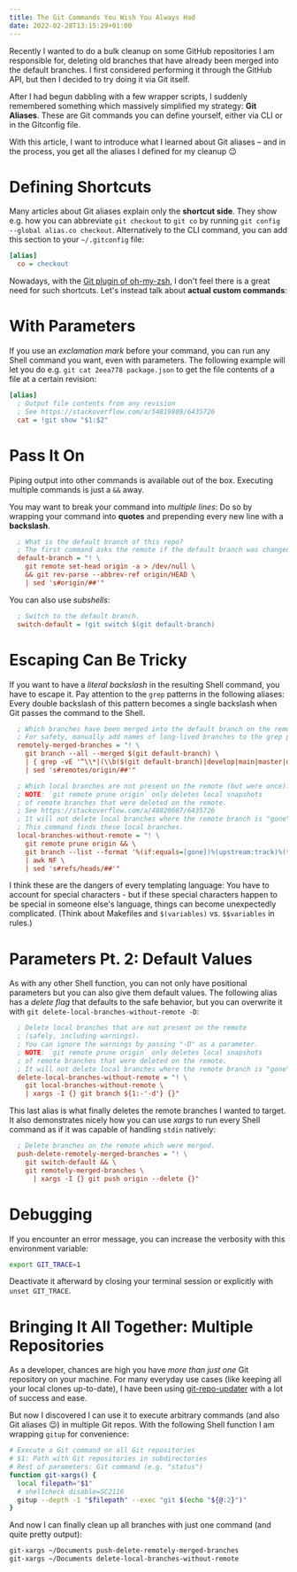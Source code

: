 ```yaml
---
title: The Git Commands You Wish You Always Had
date: 2022-02-28T13:15:29+01:00
---
```


Recently I wanted to do a bulk cleanup on some GitHub repositories I am responsible for, deleting old branches that have already been merged into the default branches.
I first considered performing it through the GitHub API, but then I decided to try doing it via Git itself.

After I had begun dabbling with a few wrapper scripts, I suddenly remembered something which massively simplified my strategy:
**Git Aliases**.
These are Git commands you can define yourself, either via CLI or in the Gitconfig file.

With this article, I want to introduce what I learned about Git aliases – and in the process, you get all the aliases I defined for my cleanup 😉

# Defining Shortcuts

Many articles about Git aliases explain only the **shortcut side**.
They show e.g. how you can abbreviate `git checkout` to `git co` by running `git config --global alias.co checkout`.
Alternatively to the CLI command, you can add this section to your `~/.gitconfig` file:

```ini
[alias]
  co = checkout
```

Nowadays, with the [Git plugin of oh-my-zsh](https://github.com/ohmyzsh/ohmyzsh/tree/master/plugins/git), I don't feel there is a great need for such shortcuts.
Let's instead talk about **actual custom commands**:

# With Parameters

If you use an *exclamation mark* before your command, you can run any Shell command you want, even with parameters.
The following example will let you do e.g. `git cat 2eea778 package.json` to get the file contents of a file at a certain revision:

```ini
[alias]
  ; Output file contents from any revision
  ; See https://stackoverflow.com/a/54819889/6435726
  cat = !git show "$1:$2"
```

# Pass It On

Piping output into other commands is available out of the box.
Executing multiple commands is just a `&&` away.

You may want to break your command into *multiple lines*:
Do so by wrapping your command into **quotes** and prepending every new line with a **backslash**.

```ini
  ; What is the default branch of this repo?
  ; The first command asks the remote if the default branch was changed.
  default-branch = "! \
    git remote set-head origin -a > /dev/null \
    && git rev-parse --abbrev-ref origin/HEAD \
    | sed 's#origin/##'"
```

You can also use *subshells*:

```ini
  ; Switch to the default branch.
  switch-default = !git switch $(git default-branch)
```

# Escaping Can Be Tricky

If you want to have a *literal backslash* in the resulting Shell command, you have to escape it.
Pay attention to the `grep` patterns in the following aliases:
Every double backslash of this pattern becomes a single backslash when Git passes the command to the Shell.

```ini
  ; Which branches have been merged into the default branch on the remote?
  ; For safety, manually add names of long-lived branches to the grep pattern.
  remotely-merged-branches = "! \
    git branch --all --merged $(git default-branch) \
    | { grep -vE '^\\*|(\\b($(git default-branch)|develop|main|master|quality)\\b)' || true; } \
    | sed 's#remotes/origin/##'"

  ; Which local branches are not present on the remote (but were once)?
  ; NOTE: `git remote prune origin` only deletes local snapshots
  ; of remote branches that were deleted on the remote.
  ; See https://stackoverflow.com/a/48820687/6435726
  ; It will not delete local branches where the remote branch is "gone".
  ; This command finds these local branches.
  local-branches-without-remote = "! \
    git remote prune origin && \
    git branch --list --format '%(if:equals=[gone])%(upstream:track)%(then)%(refname)%(end)' \
    | awk NF \
    | sed 's#refs/heads/##'"
```

I think these are the dangers of every templating language:
You have to account for special characters - but if these special characters happen to be special in someone else's language, things can become unexpectedly complicated.
(Think about Makefiles and `$(variables)` vs. `$$variables` in rules.)

# Parameters Pt. 2: Default Values

As with any other Shell function, you can not only have positional parameters but you can also give them default values.
The following alias has a *delete flag* that defaults to the safe behavior, but you can overwrite it with `git delete-local-branches-without-remote -D`:

```ini
  ; Delete local branches that are not present on the remote
  ; (safely, including warnings).
  ; You can ignore the warnings by passing "-D" as a parameter.
  ; NOTE: `git remote prune origin` only deletes local snapshots
  ; of remote branches that were deleted on the remote.
  ; It will not delete local branches where the remote branch is "gone".
  delete-local-branches-without-remote = "! \
    git local-branches-without-remote \
    | xargs -I {} git branch ${1:-'-d'} {}"
```

This last alias is what finally deletes the remote branches I wanted to target.
It also demonstrates nicely how you can use *xargs* to run every Shell command as if it was capable of handling `stdin` natively:

```ini
  ; Delete branches on the remote which were merged.
  push-delete-remotely-merged-branches = "! \
    git switch-default && \
    git remotely-merged-branches \
      | xargs -I {} git push origin --delete {}"
```

# Debugging

If you encounter an error message, you can increase the verbosity with this environment variable:

```sh
export GIT_TRACE=1
```

Deactivate it afterward by closing your terminal session or explicitly with `unset GIT_TRACE`.

# Bringing It All Together: Multiple Repositories

As a developer, chances are high you have *more than just one* Git repository on your machine.
For many everyday use cases (like keeping all your local clones up-to-date), I have been using [git-repo-updater](https://github.com/earwig/git-repo-updater) with a lot of success and ease.

But now I discovered I can use it to execute arbitrary commands (and also Git aliases 😉) in multiple Git repos.
With the following Shell function I am wrapping `gitup` for convenience:

```sh
# Execute a Git command on all Git repositories
# $1: Path with Git repositories in subdirectories
# Rest of parameters: Git command (e.g. "status")
function git-xargs() {
  local filepath="$1"
  # shellcheck disable=SC2116
  gitup --depth -1 "$filepath" --exec "git $(echo "${@:2}")"
}
```

And now I can finally clean up all branches with just one command (and quite pretty output):

```sh
git-xargs ~/Documents push-delete-remotely-merged-branches
git-xargs ~/Documents delete-local-branches-without-remote
```
